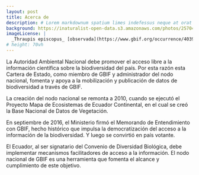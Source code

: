```yaml
---
layout: post
title: Acerca de
description: # Lorem markdownum spatium limes indefessus neque at orat aestuat
background: https://inaturalist-open-data.s3.amazonaws.com/photos/257045501/original.jpg
imageLicense: |
  _Thraupis episcopus_ [observada](https://www.gbif.org/occurrence/4039129838){:target="_blank"} por j4n_w cerca de Los Bancos.
# height: 70vh
---
```


La Autoridad Ambiental Nacional debe promover el acceso libre a la información científica sobre la biodiversidad del país. Por esta razón esta Cartera de Estado, como miembro de GBIF y administrador del nodo nacional, fomenta y apoya a la mobilización y publicación de datos de biodiversidad a través de GBIF.

La creación del nodo nacional se remonta a 2010, cuando se ejecutó el Proyecto Mapa de Ecosistemas de Ecuador Continental, en el cual se creó la Base Nacional de Datos de Vegetación.

En septiembre de 2016, el Ministerio firmó el Memorando de Entendimiento con GBIF, hecho histórico que impulsa la democratización del acceso a la información de la biodiversidad. Y luego se convirtió en país votante.

El Ecuador, al ser signatario del Convenio de Diversidad Biológica, debe implementar mecanismos facilitadores de acceso a la información. El nodo nacional de GBIF es una herramienta que fomenta el alcance y cumplimiento de este objetivo.